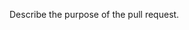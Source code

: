 Describe the purpose of the pull request.
<!--
### Breaking changes

- Broke ... because ... .

#### Fixes / Enhancements

- Fixed ... was ... .
- Added ... .
- Updated ... .

#### Docs

- Added ... .
- Updated ... .
-->